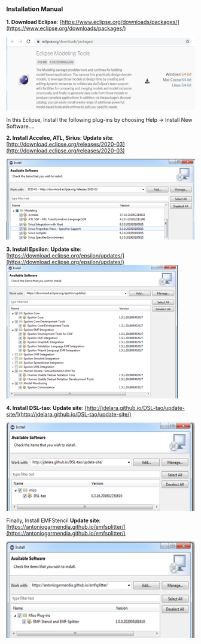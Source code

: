 ### Installation Manual

__1. Download Eclipse__: [https://www.eclipse.org/downloads/packages/](https://www.eclipse.org/downloads/packages/) 

![Select __Package__Modeling Tools](../assets/img/eclipse-modeling-tools.png)

In this Eclipse, Install the following plug-ins by choosing Help → Install New Software….

__2. Install Acceleo, ATL, Sirius__:
__Update site__: [http://download.eclipse.org/releases/2020-03](http://download.eclipse.org/releases/2020-03) 

![Select ATL__Acceleo__Sirius](../assets/img/atl-acceleo-sirius.png)

__3. Install Epsilon__:
__Update site__: [https://download.eclipse.org/epsilon/updates/](https://download.eclipse.org/epsilon/updates/) 
![Select Epsilon Core__Development Tools__EMF Integration__Concordance__Human Notation](../assets/img/epsilon.png)

__4. Install DSL-tao__:
__Update site__: [http://jdelara.github.io/DSL-tao/update-site/](http://jdelara.github.io/DSL-tao/update-site/) 

![Select DSL-tao](../assets/img/dsl-tao.png)

Finally, Install EMFStencil
__Update site__: [https://antoniogarmendia.github.io/emfsplitter/](https://antoniogarmendia.github.io/emfsplitter/) 

![Select EMF-Splitter__EMF-Stencil](../assets/img/emf-stencil.png)